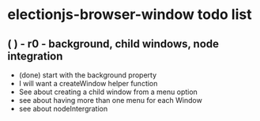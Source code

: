 # electionjs-browser-window todo list

## ( ) - r0 - background, child windows, node integration
* (done) start with the background property
* I will want a createWindow helper function
* See about creating a child window from a menu option
* see about having more than one menu for each Window
* see about nodeIntergration